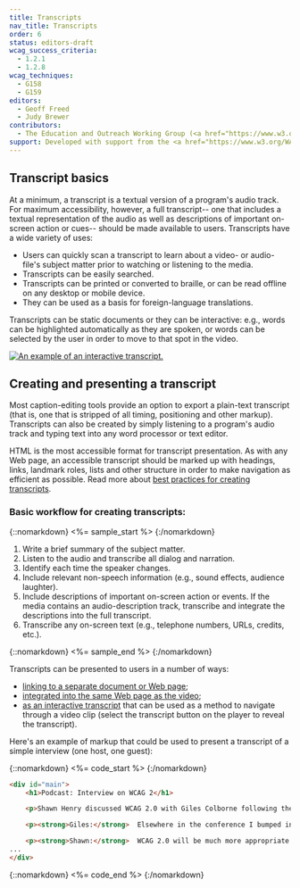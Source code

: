```yaml
---
title: Transcripts
nav_title: Transcripts
order: 6
status: editors-draft
wcag_success_criteria:
  - 1.2.1
  - 1.2.8
wcag_techniques:
  - G158
  - G159
editors:
  - Geoff Freed
  - Judy Brewer
contributors:
  - The Education and Outreach Working Group (<a href="https://www.w3.org/WAI/EO/">EOWG</a>)
support: Developed with support from the <a href="https://www.w3.org/WAI/WCAGTA/">U.S. Access Board, WCAG TA Project</a>
---
```


## Transcript basics

At a minimum, a transcript is a textual version of a program's audio track. For maximum accessibility, however, a full transcript-- one that includes a textual representation of the audio as well as descriptions of important on-screen action or cues-- should be made available to users.  Transcripts have a wide variety of uses:

-   Users can quickly scan a transcript to learn about a video- or audio-file's subject matter prior to watching or listening to the media.
-   Transcripts can be easily searched.
-   Transcripts can be printed or converted to braille, or can be read
    offline on any desktop or mobile device.
-   They can be used as a basis for foreign-language translations.

Transcripts can be static documents or they can be interactive: e.g.,
words can be highlighted automatically as they are spoken, or words can
be selected by the user in order to move to that spot in the video.

[![An example of an interactive transcript.](xcr_perspectives.png)](https://www.w3.org/WAI/perspectives/keyboard.html)

## Creating and presenting a transcript

Most caption-editing tools provide an option to export a plain-text
transcript (that is, one that is stripped of all timing, positioning and
other markup). Transcripts can also be created by simply listening to a
program's audio track and typing text into any word processor or text
editor.

HTML is the most accessible format for transcript presentation. As with
any Web page, an accessible transcript should be marked up with
headings, links, landmark roles, lists and other structure in order to
make navigation as efficient as possible. Read
more about [best practices for creating
transcripts](http://www.uiaccess.com/transcripts/transcripts_on_the_web.html#best).

### Basic workflow for creating transcripts:

{::nomarkdown}
<%= sample_start %>
{:/nomarkdown}

1.  Write a brief summary of the subject matter.
2.  Listen to the audio and transcribe all dialog and narration.
3.  Identify each time the speaker changes.
4.  Include relevant non-speech information (e.g., sound effects,
    audience laughter).
5.  Include descriptions of important on-screen action or events.  If the media contains an audio-description track, transcribe and integrate the descriptions into the full transcript.
6.  Transcribe any on-screen text (e.g., telephone numbers, URLs,
    credits, etc.).

{::nomarkdown}
<%= sample_end %>
{:/nomarkdown}


Transcripts can be presented to users in a number of ways:

-   [linking to a separate document or Web
    page](https://www.w3.org/WAI/highlights/200606wcag2interview.html);
-   [integrated into the same Web page as the
    video](https://www.commoncraft.com/video/rss);
-   [as an interactive
    transcript](https://www.w3.org/WAI/perspectives/contrast.html)
    that can be used as a method to navigate through a video clip (select the transcript button on the player to reveal the transcript).

Here's an example of markup that could be used to present a transcript
of a simple interview (one host, one guest):

{::nomarkdown}
<%= code_start %>
{:/nomarkdown}

~~~html
<div id="main">
    <h1>Podcast: Interview on WCAG 2</h1>

    <p>Shawn Henry discussed WCAG 2.0 with Giles Colborne following the UPA conference in June, 2006.</p>

    <p><strong>Giles:</strong>  Elsewhere in the conference I bumped into Shawn Henry of the World Wide Web Consortium, the guiding body of the Web. I called her after the conference to ask about the new guidelines from the Web Accessibility Initiative, or WAI, known as WCAG 2.0. I began by asking her why we needed an update when most people haven't yet got to grips with the current guidelines.</p>

    <p><strong>Shawn:</strong>  WCAG 2.0 will be much more appropriate for current and future Web development.  WCAG 1.0 was finalized in May of 1999 and it focused on HTML. Obviously a lot has changed since then. WCAG 2.0 is focused on applying more broadly to different technologies and is updated for the state of Web technology currently, as well as designed so that it can apply more relevantly as technology develops in the future.</p>
...
</div>
~~~

{::nomarkdown}
<%= code_end %>
{:/nomarkdown}
